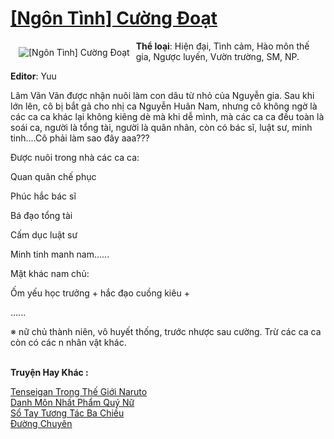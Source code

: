 <a href="https://utruyen.com/truyen/ngon-tinh-cuong-doat/18927/" title="[Ngôn Tình] Cường Đoạt"><h1>[Ngôn Tình] Cường Đoạt</h1></a><div style="display:table"><img align="right" style="float: left; padding: 10px;" src="https://utruyen.com/images/story/200x260/ngon-tinh-cuong-doat.jpg" alt="[Ngôn Tình] Cường Đoạt"><b>Thể loại</b>: Hiện đại, Tình cảm, Hào môn thế gia, Ngược luyến, Vườn trường, SM, NP.<p></p><b>Editor</b>: Yuu<p></p>Lâm Vãn Vãn được nhận nuôi làm con dâu từ nhỏ của Nguyễn gia. Sau khi lớn lên, cô bị bắt gả cho nhị ca Nguyễn Huân Nam, nhưng cô không ngờ là các ca ca khác lại không kiêng dè mà khi dễ mình, mà các ca ca đều toàn là soái ca, người là tổng tài, người là quân nhân, còn có bác sĩ, luật sư, minh tinh....Cô phải làm sao đây aaa???<p></p>Được nuôi trong nhà các ca ca:<p></p>Quan quân chế phục<p></p>Phúc hắc bác sĩ<p></p>Bá đạo tổng tài<p></p>Cấm dục luật sư<p></p>Minh tinh manh nam...... <p></p>Mặt khác nam chủ:<p></p>Ốm yếu học trưởng + hắc đạo cuồng kiêu +<p></p>......<p></p>※ nữ chủ thành niên, vô huyết thống, trước nhược sau cường. Trừ các ca ca còn có các n nhân vật khác.</div><p><br><b>Truyện Hay Khác :</b></p><a href="https://utruyen.com/truyen/tenseigan-trong-the-gioi-naruto/19238/" alt="Tenseigan Trong Thế Giới Naruto">Tenseigan Trong Thế Giới Naruto</a><br/><a href="https://github.com/quanluxury/ngontinhhot/tree/master/truyenhay/19189/" alt="Danh Môn Nhất Phẩm Quý Nữ">Danh Môn Nhất Phẩm Quý Nữ</a><br/><a href="https://github.com/quanluxury/ngontinhhot/tree/master/truyenhay/15985/" alt="Sổ Tay Tương Tác Ba Chiều">Sổ Tay Tương Tác Ba Chiều</a><br/><a href="https://truyenngontinhay.wordpress.com/2019/10/03/duong-chuyen/" alt="Đường Chuyên">Đường Chuyên</a><br/>